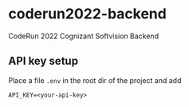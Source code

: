 # coderun2022-backend
CodeRun 2022 Cognizant Softvision Backend

## API key setup
Place a file `.env` in the root dir of the project and add
```
API_KEY=<your-api-key>
```

